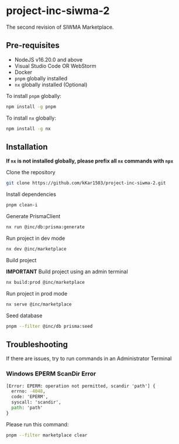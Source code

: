 # project-inc-siwma-2

The second revision of SIWMA Marketplace.

## Pre-requisites

- NodeJS v16.20.0 and above
- Visual Studio Code OR WebStorm
- Docker
- `pnpm` globally installed
- `nx` globally installed (Optional)

To install `pnpm` globally:

```bash
npm install -g pnpm
```

To install `nx` globally:

```bash
npm install -g nx
```

## Installation

**If `nx` is not installed globally, please prefix all `nx` commands with `npx`**

Clone the repository

```bash
git clone https://github.com/kKar1503/project-inc-siwma-2.git
```

Install dependencies

```bash
pnpm clean-i
```

Generate PrismaClient

```bash
nx run @inc/db:prisma:generate
```

Run project in dev mode

```bash
nx dev @inc/marketplace
```

Build project

**IMPORTANT** Build project using an admin terminal

```bash
nx build:prod @inc/marketplace
```

Run project in prod mode

```bash
nx serve @inc/marketplace
```

Seed database

```bash
pnpm --filter @inc/db prisma:seed
```

## Troubleshooting

If there are issues, try to run commands in an Administrator Terminal

### Windows EPERM ScanDir Error

```cmd
[Error: EPERM: operation not permitted, scandir 'path'] {
  errno: -4048,
  code: 'EPERM',
  syscall: 'scandir',
  path: 'path'
}
```

Please run this command:

```bash
pnpm --filter marketplace clear
```
